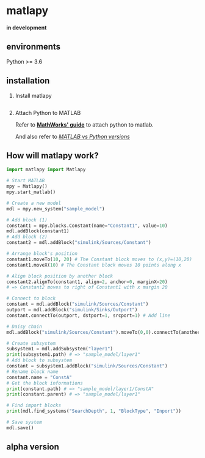 # matlapy

**in development**

## environments
Python >= 3.6

## installation

1. Install matlapy
```

```

2. Attach Python to MATLAB

    Refer to [**MathWorks' guide**](https://jp.mathworks.com/help/matlab/matlab_external/install-the-matlab-engine-for-python.html) to attach python to matlab.

    And also refer to [*MATLAB vs Python versions*](https://www.mathworks.com/content/dam/mathworks/mathworks-dot-com/support/sysreq/files/python-compatibility.pdf)


## How will matlapy work?

```python
import matlapy import Matlapy

# Start MATLAB
mpy = Matlapy()
mpy.start_matlab()

# Create a new model
mdl = mpy.new_system("sample_model")

# Add block (1)
constant1 = mpy.blocks.Constant(name="Constant1", value=10)
mdl.addBlock(constant1)
# Add block (2)
constant2 = mdl.addBlock("simulink/Sources/Constant")

# Arrange block's position
constant1.moveTo(10, 20) # The Constant block moves to (x,y)=(10,20)
constant1.moveX(10) # The Constant block moves 10 points along x

# Align block position by another block
constant2.alignTo(constant1, align=2, anchor=0, marginX=20)
# => Constant2 moves to right of Constant1 with x margin 20

# Connect to block
constant = mdl.addBlock("simulink/Sources/Constant") 
outport = mdl.addBlock("simulink/Sinks/Outport")
constant.connectTo(outport, dstport=1, srcport=1) # Add line

# Daisy chain
mdl.addBlock("simulink/Sources/Constant").moveTo(0,0).connectTo(anotherblock)

# Create subsystem
subsystem1 = mdl.addSubsystem("layer1")
print(subsystem1.path) # => "sample_model/layer1"
# Add block to subsystem
constant = subsystem1.addBlock("simulink/Sources/Constant")
# Rename block name
constant.name = "ConstA"
# Get the block informations
print(constant.path) # => "sample_model/layer1/ConstA"
print(constant.parent) # => "sample_model/layer1"

# Find import blocks
print(mdl.find_systems("SearchDepth", 1, "BlockType", "Inport"))

# Save system
mdl.save()


```

## alpha version
```
```